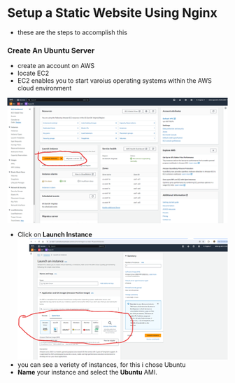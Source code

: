 # Setup a Static Website Using Nginx
 - these are the steps to accomplish this
### Create An Ubuntu Server
- create an account on AWS
- locate EC2
- EC2 enables you to start varoius operating systems within the AWS cloud environment

![1](img/1.png)
- Click on **Launch Instance**
![2](img/2.png)
- you can see a veriety of instances, for this i chose Ubuntu
- **Name** your instance and select the **Ubuntu** AMI.